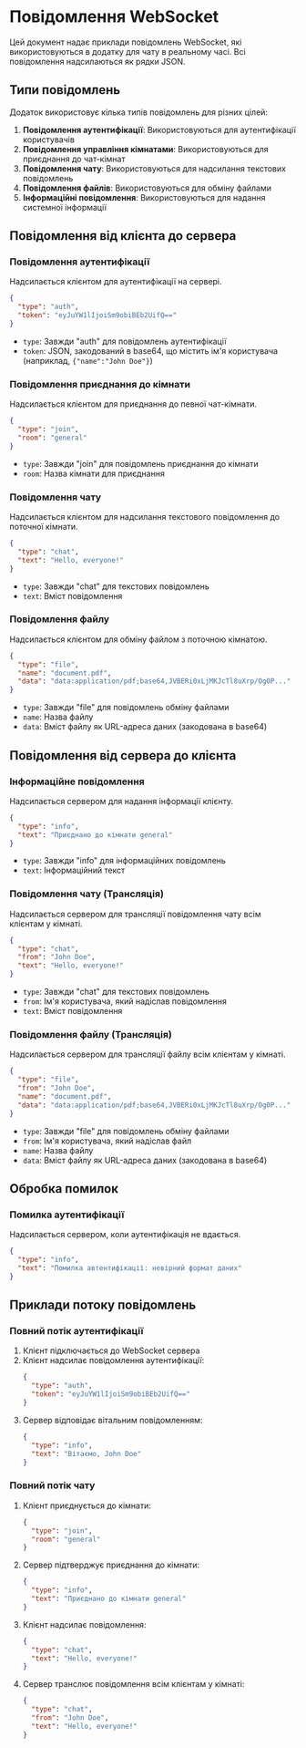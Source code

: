 # Повідомлення WebSocket

Цей документ надає приклади повідомлень WebSocket, які використовуються в додатку для чату в реальному часі. Всі повідомлення надсилаються як рядки JSON.

## Типи повідомлень

Додаток використовує кілька типів повідомлень для різних цілей:

1. **Повідомлення аутентифікації**: Використовуються для аутентифікації користувачів
2. **Повідомлення управління кімнатами**: Використовуються для приєднання до чат-кімнат
3. **Повідомлення чату**: Використовуються для надсилання текстових повідомлень
4. **Повідомлення файлів**: Використовуються для обміну файлами
5. **Інформаційні повідомлення**: Використовуються для надання системної інформації

## Повідомлення від клієнта до сервера

### Повідомлення аутентифікації

Надсилається клієнтом для аутентифікації на сервері.

```json
{
  "type": "auth",
  "token": "eyJuYW1lIjoiSm9obiBEb2UifQ=="
}
```

- `type`: Завжди "auth" для повідомлень аутентифікації
- `token`: JSON, закодований в base64, що містить ім'я користувача (наприклад, `{"name":"John Doe"}`)

### Повідомлення приєднання до кімнати

Надсилається клієнтом для приєднання до певної чат-кімнати.

```json
{
  "type": "join",
  "room": "general"
}
```

- `type`: Завжди "join" для повідомлень приєднання до кімнати
- `room`: Назва кімнати для приєднання

### Повідомлення чату

Надсилається клієнтом для надсилання текстового повідомлення до поточної кімнати.

```json
{
  "type": "chat",
  "text": "Hello, everyone!"
}
```

- `type`: Завжди "chat" для текстових повідомлень
- `text`: Вміст повідомлення

### Повідомлення файлу

Надсилається клієнтом для обміну файлом з поточною кімнатою.

```json
{
  "type": "file",
  "name": "document.pdf",
  "data": "data:application/pdf;base64,JVBERi0xLjMKJcTl8uXrp/Og0P..."
}
```

- `type`: Завжди "file" для повідомлень обміну файлами
- `name`: Назва файлу
- `data`: Вміст файлу як URL-адреса даних (закодована в base64)

## Повідомлення від сервера до клієнта

### Інформаційне повідомлення

Надсилається сервером для надання інформації клієнту.

```json
{
  "type": "info",
  "text": "Приєднано до кімнати general"
}
```

- `type`: Завжди "info" для інформаційних повідомлень
- `text`: Інформаційний текст

### Повідомлення чату (Трансляція)

Надсилається сервером для трансляції повідомлення чату всім клієнтам у кімнаті.

```json
{
  "type": "chat",
  "from": "John Doe",
  "text": "Hello, everyone!"
}
```

- `type`: Завжди "chat" для текстових повідомлень
- `from`: Ім'я користувача, який надіслав повідомлення
- `text`: Вміст повідомлення

### Повідомлення файлу (Трансляція)

Надсилається сервером для трансляції файлу всім клієнтам у кімнаті.

```json
{
  "type": "file",
  "from": "John Doe",
  "name": "document.pdf",
  "data": "data:application/pdf;base64,JVBERi0xLjMKJcTl8uXrp/Og0P..."
}
```

- `type`: Завжди "file" для повідомлень обміну файлами
- `from`: Ім'я користувача, який надіслав файл
- `name`: Назва файлу
- `data`: Вміст файлу як URL-адреса даних (закодована в base64)

## Обробка помилок

### Помилка аутентифікації

Надсилається сервером, коли аутентифікація не вдається.

```json
{
  "type": "info",
  "text": "Помилка автентифікації: невірний формат даних"
}
```

## Приклади потоку повідомлень

### Повний потік аутентифікації

1. Клієнт підключається до WebSocket сервера
2. Клієнт надсилає повідомлення аутентифікації:
   ```json
   {
     "type": "auth",
     "token": "eyJuYW1lIjoiSm9obiBEb2UifQ=="
   }
   ```
3. Сервер відповідає вітальним повідомленням:
   ```json
   {
     "type": "info",
     "text": "Вітаємо, John Doe"
   }
   ```

### Повний потік чату

1. Клієнт приєднується до кімнати:
   ```json
   {
     "type": "join",
     "room": "general"
   }
   ```
2. Сервер підтверджує приєднання до кімнати:
   ```json
   {
     "type": "info",
     "text": "Приєднано до кімнати general"
   }
   ```
3. Клієнт надсилає повідомлення:
   ```json
   {
     "type": "chat",
     "text": "Hello, everyone!"
   }
   ```
4. Сервер транслює повідомлення всім клієнтам у кімнаті:
   ```json
   {
     "type": "chat",
     "from": "John Doe",
     "text": "Hello, everyone!"
   }
   ```
